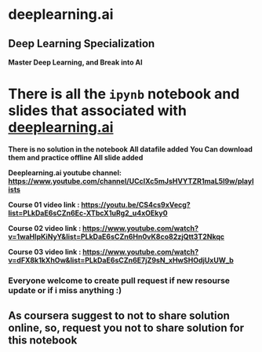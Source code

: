 # deeplearning.ai
## Deep Learning Specialization
**Master Deep Learning, and Break into AI**

# There is all the `ipynb` notebook and slides that associated with <a href="http://deeplearning.ai">deeplearning.ai</a>
**There is no solution in the notebook**
**All datafile added**
**You Can download them and practice offline**
**All slide added**

**Deeplearning.ai youtube channel: https://www.youtube.com/channel/UCcIXc5mJsHVYTZR1maL5l9w/playlists**


**Course 01 video link : https://youtu.be/CS4cs9xVecg?list=PLkDaE6sCZn6Ec-XTbcX1uRg2_u4xOEky0**


**Course 02 video link : https://www.youtube.com/watch?v=1waHlpKiNyY&list=PLkDaE6sCZn6Hn0vK8co82zjQtt3T2Nkqc**


**Course 03 video link : https://www.youtube.com/watch?v=dFX8k1kXhOw&list=PLkDaE6sCZn6E7jZ9sN_xHwSHOdjUxUW_b**




### Everyone welcome to create pull request if new resourse update or if i miss anything :)
## As coursera suggest to not to share solution online, so, request you not to share solution for this notebook
